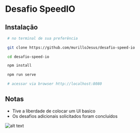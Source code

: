 # Desafio SpeedIO

## Instalação

```bash
 # no terminal de sua preferência
 
 git clone https://github.com/murilloJesus/desafio-speed-io
 
 cd desafio-speed-io 

 npm install
 
 npm run serve
 
 # acessar via browser http://localhost:8080
 ```
 
## Notas

  - Tive a liberdade de colocar um UI basico
  - Os desafios adicionais solicitados foram concluídos

![alt text](http://i1.kym-cdn.com/photos/images/original/000/538/716/7f5.gif)

  
